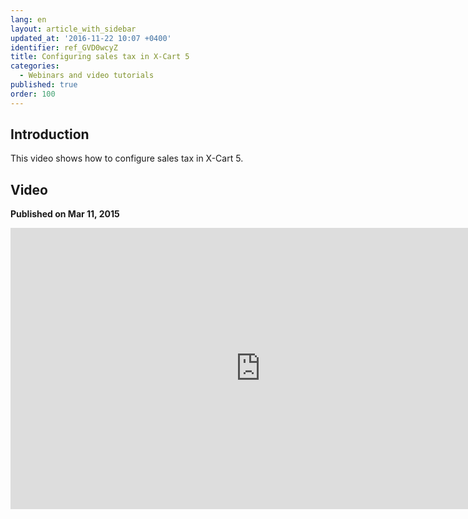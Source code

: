 ```yaml
---
lang: en
layout: article_with_sidebar
updated_at: '2016-11-22 10:07 +0400'
identifier: ref_GVD0wcyZ
title: Configuring sales tax in X-Cart 5
categories:
  - Webinars and video tutorials
published: true
order: 100
---
```



## Introduction

This video shows how to configure sales tax in X-Cart 5.

## Video
**Published on Mar 11, 2015**
<iframe class="youtube-player" type="text/html" style="width: 800px; height: 450px" src="https://www.youtube.com/embed/neu9h6xjJe0" frameborder="0"></iframe>
